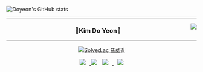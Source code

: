 
![Doyeon's GitHub stats](https://github-readme-stats.vercel.app/api?username=Danesnote&show_icons=true&theme=gruvbox)

<div align="center">
    
    
  ---
    
<img align="right" src="https://github-readme-stats.vercel.app/api/top-langs/?username=Danesnote&theme=dracula&exclude_repo=Computer-Science-Engineering&layout=compact&langs_count=10"/>

  ### 👻Kim Do Yeon👀
    
  ---
  
[![Solved.ac
프로필](http://mazassumnida.wtf/api/mini/generate_badge?boj=tyxmfh)](https://solved.ac/tyxmfh)
 
<a href="https://dyk1005.tistory.com/">
    <img 
        src="http://img.shields.io/badge/-Tech%20Blog-655ced?style=flat&logo=github&link=https://byul91oh.tistory.com/"
        style="height : auto; margin-left : 10px; margin-right : 10px;"/>
</a> 
 <a href="https://github.com/Danesnote"><img src="https://hits.seeyoufarm.com/api/count/incr/badge.svg?url=https%3A%2F%2Fgithub.com%2FDanesnote&count_bg=%23000000&title_bg=%23000000&icon=github.svg&icon_color=%23E7E7E7&title=GitHub&edge_flat=false)"/></a> 
    
<a href="https://instagram.com/oksusunongjang">
    <img 
        src="http://img.shields.io/badge/-Instagram-black?style=flat&logo=Instagram&link=https://instagram.com/fivepxint/"
        style="height : auto; margin-left : 10px; margin-right : 10px;"/>
</a> 
<a href="mailto:ehdus7@gmail.com">
    <img 
        src="https://img.shields.io/badge/Gmail-d14836?style=flat-square&logo=Gmail&logoColor=white&link=mailto:quf8093@gmail.com"
        style="height : auto; margin-left : 10px; margin-right : 10px;"/>
</a>
 
</div>
